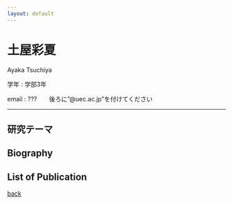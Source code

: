 ```yaml
---
layout: default
---
```


# 土屋彩夏

<!-- ![takaki](./fig/toh.jpg){:width="300px"} -->

Ayaka Tsuchiya

学年 : 学部3年

email : ???　　後ろに”@uec.ac.jp”を付けてください

---


## 研究テーマ


## Biography


## List of Publication

[back](./)
